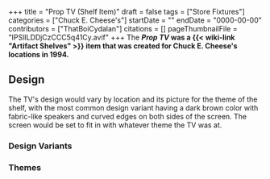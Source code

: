 +++
title = "Prop TV (Shelf Item)"
draft = false
tags = ["Store Fixtures"]
categories = ["Chuck E. Cheese's"]
startDate = ""
endDate = "0000-00-00"
contributors = ["ThatBoiCydalan"]
citations = []
pageThumbnailFile = "IPSlILDDjCzCCC5q41Cy.avif"
+++
The ***Prop TV* was a {{< wiki-link "Artifact Shelves" >}} item that was created for Chuck E. Cheese's locations in 1994.**

## Design

The TV's design would vary by location and its picture for the theme of the shelf, with the most common design variant having a dark brown color with fabric-like speakers and curved edges on both sides of the screen. The screen would be set to fit in with whatever theme the TV was at.

### Design Variants

### Themes
